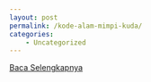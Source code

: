 ```yaml
---
layout: post
permalink: /kode-alam-mimpi-kuda/
categories:
    - Uncategorized
---
```


[Baca Selengkapnya](/10)